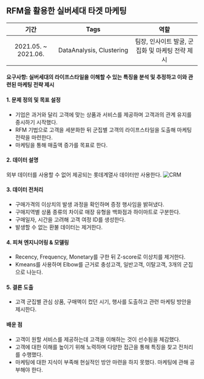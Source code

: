 ## RFM을 활용한 실버세대 타겟 마케팅
|기간|Tags|역할|
|:---:|:---:|:---:|
|2021.05. ~ 2021.06.| DataAnalysis, Clustering |팀장, 인사이트 발굴, 군집화 및 마케팅 전략 제시|

#### 요구사항: 실버세대의 라이프스타일을 이해할 수 있는 특징을 분석 및 추정하고 이와 관련된 마케팅 전략 제시
#### 1. 문제 정의 및 목표 설정
- 기업은 과거와 달리 고객에 맞는 상품과 서비스를 제공하며 고객과의 관계 유지를 중시하기 시작했다.
- RFM 기법으로 고객을 세분화한 뒤 군집별 고객의 라이프스타일을 도출해 마케팅 전략을 마련한다.
- 마케팅을 통해 매출액 증가를 목표로 한다.

#### 2. 데이터 설명
외부 데이터를 사용할 수 없어 제공되는 롯데계열사 데이터만 사용한다.
![CRM](https://github.com/HASEOKYUNG/CRM_for_SilverGeneration/assets/104245855/963ad5a9-2411-45d6-b9df-5c622feb80c6)


#### 3. 데이터 전처리
- 구매가격의 이상치의 발생 과정을 확인하며 증정 행사임을 밝혀냈다.
- 구매지역별 상품 종류의 차이로 매장 유형을 백화점과 하이마트로 구분한다.
- 구매일자, 시간을 고려해 고객 여정 ID를 생성한다.
- 발생할 수 없는 환불 데이터는 제거한다.

#### 4. 피쳐 엔지니어링 & 모델링
- Recency, Frequency, Monetary를 구한 뒤 Z-score로 이상치를 제거한다.
- Kmeans를 사용하며 Elbow를 근거로 충성고객, 일반고객, 이탈고객, 3개의 군집으로 나눈다.

#### 5. 결론 도출
- 고객 군집별 관심 상품, 구매액이 컸던 시기, 행사를 도출하고 관련 마케팅 방안을 제시한다.

#### 배운 점
- 고객이 원할 서비스를 제공하는데 고객을 이해하는 것이 선수됨을 체감했다.
- 고객에 대한 이해를 높이기 위해 노력하며 다양한 접근을 통해 특징을 찾고 전처리를 수행했다.
- 마케팅에 대한 지식이 부족해 현실적인 방안 마련을 하지 못했다. 마케팅에 관해 공부해야 한다.

